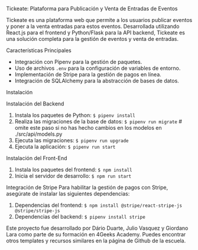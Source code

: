 Tickeate: Plataforma para Publicación y Venta de Entradas de Eventos

Tickeate es una plataforma web que permite a los usuarios publicar eventos y poner a la venta entradas para estos eventos. Desarrollada utilizando React.js para el frontend y Python/Flask para la API backend, Tickeate es una solución completa para la gestión de eventos y venta de entradas.

Características Principales
 - Integración con Pipenv para la gestión de paquetes.
 - Uso de archivos `.env` para la configuración de variables de entorno.
 - Implementación de Stripe para la gestión de pagos en línea.
 - Integración de SQLAlchemy para la abstracción de bases de datos.
   
Instalación

Instalación del Backend
1. Instala los paquetes de Python:
`$ pipenv install`
3. Realiza las migraciones de la base de datos:
`$ pipenv run migrate` # omite este paso si no has hecho cambios en los modelos en ./src/api/models.py
4. Ejecuta las migraciones:
`$ pipenv run upgrade`
5. Ejecuta la aplicación:
`$ pipenv run start`

Instalación del Front-End
1. Instala los paquetes del frontend:
`$ npm install`
2. Inicia el servidor de desarrollo:
`$ npm run start`

Integración de Stripe
Para habilitar la gestión de pagos con Stripe, asegúrate de instalar las siguientes dependencias:
1. Dependencias del frontend:
`$ npm install @stripe/react-stripe-js @stripe/stripe-js`
2. Dependencias del backend:
`$ pipenv install stripe`

Este proyecto fue desarrollado por Dário Duarte, Julio Vasquez y Giordano Lara como parte de su formación en 4Geeks Academy.
Puedes encontrar otros templates y recursos similares en la página de Github de la escuela.
